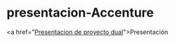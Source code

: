 # presentacion-Accenture
<a href="<a href="https://www.canva.com/design/DAGGN6EK2kc/HYAimlMYs5RSJxU7h1lwqw/view?utm_content=DAGGN6EK2kc&amp;utm_campaign=designshare&amp;utm_medium=link&amp;utm_source=editor" rel="nofollow">Presentacion de proyecto dual</a>">Presentación</a>
